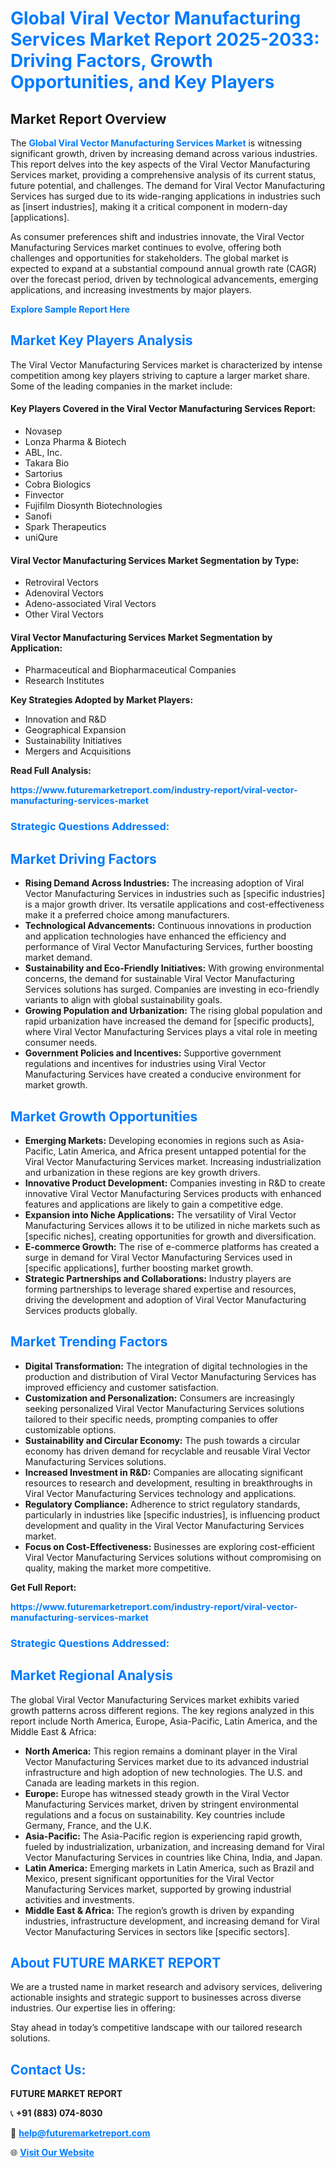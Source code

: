 <h1 style="color: #007BFF;">Global Viral Vector Manufacturing Services Market Report 2025-2033: Driving Factors, Growth Opportunities, and Key Players</h1>

<section id="overview">
<h2>Market Report Overview</h2>
<p>The <a href="https://www.futuremarketreport.com/industry-report/viral-vector-manufacturing-services-market" style="color: #007BFF; text-decoration: none;"><strong>Global Viral Vector Manufacturing Services Market</strong></a> is witnessing significant growth, driven by increasing demand across various industries. This report delves into the key aspects of the Viral Vector Manufacturing Services market, providing a comprehensive analysis of its current status, future potential, and challenges. The demand for Viral Vector Manufacturing Services has surged due to its wide-ranging applications in industries such as [insert industries], making it a critical component in modern-day [applications].</p>
<p>As consumer preferences shift and industries innovate, the Viral Vector Manufacturing Services market continues to evolve, offering both challenges and opportunities for stakeholders. The global market is expected to expand at a substantial compound annual growth rate (CAGR) over the forecast period, driven by technological advancements, emerging applications, and increasing investments by major players.</p>
</section>

<section id="overview">
<p><a href="https://www.futuremarketreport.com/request-sample/reportId=60996" style="color: #007BFF; text-decoration: none;"><strong>Explore Sample Report Here</strong></a></p>
</section>

<section id="key-players">
<h2 style="color: #007BFF;">Market Key Players Analysis</h2>
<p>The Viral Vector Manufacturing Services market is characterized by intense competition among key players striving to capture a larger market share. Some of the leading companies in the market include:</p>
<h4>Key Players Covered in the Viral Vector Manufacturing Services Report:</h4>
<ul><li>Novasep</li><li>Lonza Pharma &amp; Biotech</li><li>ABL, Inc.</li><li>Takara Bio</li><li>Sartorius</li><li>Cobra Biologics</li><li>Finvector</li><li>Fujifilm Diosynth Biotechnologies</li><li>Sanofi</li><li>Spark Therapeutics</li><li>uniQure</li></ul>
<h4>Viral Vector Manufacturing Services Market Segmentation by Type:</h4>
<ul><li>Retroviral Vectors</li><li>Adenoviral Vectors</li><li>Adeno-associated Viral Vectors</li><li>Other Viral Vectors</li></ul>

<h4>Viral Vector Manufacturing Services Market Segmentation by Application:</h4>
<ul><li>Pharmaceutical and Biopharmaceutical Companies</li><li>Research Institutes</li></ul>
<p><strong>Key Strategies Adopted by Market Players:</strong></p>
<ul>
<li>Innovation and R&D</li>
<li>Geographical Expansion</li>
<li>Sustainability Initiatives</li>
<li>Mergers and Acquisitions</li>
</ul>
</section>

<section>
<p><strong>Read Full Analysis: </strong></p><a href="https://www.futuremarketreport.com/industry-report/viral-vector-manufacturing-services-market" style="color: #007BFF; text-decoration: none;"><strong>https://www.futuremarketreport.com/industry-report/viral-vector-manufacturing-services-market</strong></a>
<h3 style="color: #007BFF;">Strategic Questions Addressed:</h3>
</section>

<section id="driving-factors">
<h2 style="color: #007BFF;">Market Driving Factors</h2>
<ul>
<li><strong>Rising Demand Across Industries:</strong> The increasing adoption of Viral Vector Manufacturing Services in industries such as [specific industries] is a major growth driver. Its versatile applications and cost-effectiveness make it a preferred choice among manufacturers.</li>
<li><strong>Technological Advancements:</strong> Continuous innovations in production and application technologies have enhanced the efficiency and performance of Viral Vector Manufacturing Services, further boosting market demand.</li>
<li><strong>Sustainability and Eco-Friendly Initiatives:</strong> With growing environmental concerns, the demand for sustainable Viral Vector Manufacturing Services solutions has surged. Companies are investing in eco-friendly variants to align with global sustainability goals.</li>
<li><strong>Growing Population and Urbanization:</strong> The rising global population and rapid urbanization have increased the demand for [specific products], where Viral Vector Manufacturing Services plays a vital role in meeting consumer needs.</li>
<li><strong>Government Policies and Incentives:</strong> Supportive government regulations and incentives for industries using Viral Vector Manufacturing Services have created a conducive environment for market growth.</li>
</ul>
</section>

<section id="growth-opportunities">
<h2 style="color: #007BFF;">Market Growth Opportunities</h2>
<ul>
<li><strong>Emerging Markets:</strong> Developing economies in regions such as Asia-Pacific, Latin America, and Africa present untapped potential for the Viral Vector Manufacturing Services market. Increasing industrialization and urbanization in these regions are key growth drivers.</li>
<li><strong>Innovative Product Development:</strong> Companies investing in R&D to create innovative Viral Vector Manufacturing Services products with enhanced features and applications are likely to gain a competitive edge.</li>
<li><strong>Expansion into Niche Applications:</strong> The versatility of Viral Vector Manufacturing Services allows it to be utilized in niche markets such as [specific niches], creating opportunities for growth and diversification.</li>
<li><strong>E-commerce Growth:</strong> The rise of e-commerce platforms has created a surge in demand for Viral Vector Manufacturing Services used in [specific applications], further boosting market growth.</li>
<li><strong>Strategic Partnerships and Collaborations:</strong> Industry players are forming partnerships to leverage shared expertise and resources, driving the development and adoption of Viral Vector Manufacturing Services products globally.</li>
</ul>
</section>

<section id="trending-factors">
<h2 style="color: #007BFF;">Market Trending Factors</h2>
<ul>
<li><strong>Digital Transformation:</strong> The integration of digital technologies in the production and distribution of Viral Vector Manufacturing Services has improved efficiency and customer satisfaction.</li>
<li><strong>Customization and Personalization:</strong> Consumers are increasingly seeking personalized Viral Vector Manufacturing Services solutions tailored to their specific needs, prompting companies to offer customizable options.</li>
<li><strong>Sustainability and Circular Economy:</strong> The push towards a circular economy has driven demand for recyclable and reusable Viral Vector Manufacturing Services solutions.</li>
<li><strong>Increased Investment in R&D:</strong> Companies are allocating significant resources to research and development, resulting in breakthroughs in Viral Vector Manufacturing Services technology and applications.</li>
<li><strong>Regulatory Compliance:</strong> Adherence to strict regulatory standards, particularly in industries like [specific industries], is influencing product development and quality in the Viral Vector Manufacturing Services market.</li>
<li><strong>Focus on Cost-Effectiveness:</strong> Businesses are exploring cost-efficient Viral Vector Manufacturing Services solutions without compromising on quality, making the market more competitive.</li>
</ul>
</section>

<section>
<p><strong>Get Full Report: </strong></p><a href="https://www.futuremarketreport.com/industry-report/viral-vector-manufacturing-services-market" style="color: #007BFF; text-decoration: none;"><strong>https://www.futuremarketreport.com/industry-report/viral-vector-manufacturing-services-market</strong></a>
<h3 style="color: #007BFF;">Strategic Questions Addressed:</h3>
</section>


<section id="regional-analysis">
<h2 style="color: #007BFF;">Market Regional Analysis</h2>
<p>The global Viral Vector Manufacturing Services market exhibits varied growth patterns across different regions. The key regions analyzed in this report include North America, Europe, Asia-Pacific, Latin America, and the Middle East & Africa:</p>
<ul>
<li><strong>North America:</strong> This region remains a dominant player in the Viral Vector Manufacturing Services market due to its advanced industrial infrastructure and high adoption of new technologies. The U.S. and Canada are leading markets in this region.</li>
<li><strong>Europe:</strong> Europe has witnessed steady growth in the Viral Vector Manufacturing Services market, driven by stringent environmental regulations and a focus on sustainability. Key countries include Germany, France, and the U.K.</li>
<li><strong>Asia-Pacific:</strong> The Asia-Pacific region is experiencing rapid growth, fueled by industrialization, urbanization, and increasing demand for Viral Vector Manufacturing Services in countries like China, India, and Japan.</li>
<li><strong>Latin America:</strong> Emerging markets in Latin America, such as Brazil and Mexico, present significant opportunities for the Viral Vector Manufacturing Services market, supported by growing industrial activities and investments.</li>
<li><strong>Middle East & Africa:</strong> The region’s growth is driven by expanding industries, infrastructure development, and increasing demand for Viral Vector Manufacturing Services in sectors like [specific sectors].</li>
</ul>
</section>

<footer>
<h2 style="color: #007BFF;">About FUTURE MARKET REPORT</h2>
<p>We are a trusted name in market research and advisory services, delivering actionable insights and strategic support to businesses across diverse industries. Our expertise lies in offering:</p>

<p>Stay ahead in today’s competitive landscape with our tailored research solutions.</p>

<h2 style="color: #007BFF;">Contact Us:</h2>
<p><strong>FUTURE MARKET REPORT</strong></p>
<p>📞 <strong>+91 (883) 074-8030</strong></p>
<p>📧 <strong><a href="mailto:help@futuremarketreport.com" style="color: #007BFF;">help@futuremarketreport.com</a></strong></p>
<p>🌐 <strong><a href="https://www.futuremarketreport.com/" style="color: #007BFF;">Visit Our Website</a></strong></p>
</footer>